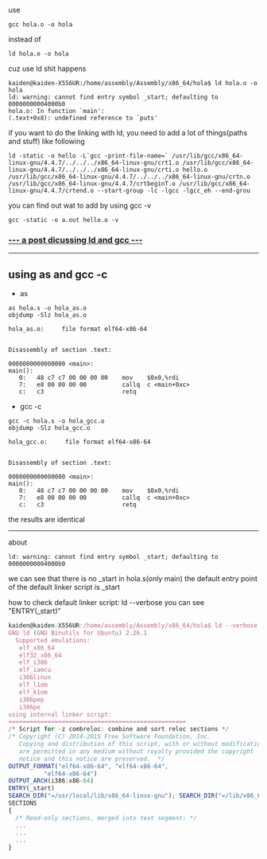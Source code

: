use 
```
gcc hola.o -o hola
```

instead of
```
ld hola.o -o hola
```


cuz use ld shit happens
```
kaiden@kaiden-X556UR:/home/assembly/Assembly/x86_64/hola$ ld hola.o -o hola
ld: warning: cannot find entry symbol _start; defaulting to 00000000004000b0
hola.o: In function `main':
(.text+0x8): undefined reference to `puts'

```

if you want to do the linking with ld, you need to add a lot of things(paths and stuff) like following
```
ld -static -o hello -L`gcc -print-file-name=` /usr/lib/gcc/x86_64-linux-gnu/4.4.7/../../../x86_64-linux-gnu/crt1.o /usr/lib/gcc/x86_64-linux-gnu/4.4.7/../../../x86_64-linux-gnu/crti.o hello.o /usr/lib/gcc/x86_64-linux-gnu/4.4.7/../../../x86_64-linux-gnu/crtn.o /usr/lib/gcc/x86_64-linux-gnu/4.4.7/crtbeginT.o /usr/lib/gcc/x86_64-linux-gnu/4.4.7/crtend.o --start-group -lc -lgcc -lgcc_eh --end-grou
```
you can find out wat to add by using gcc -v
```
gcc -static -o a.out hello.o -v
```

### [--- a post dicussing ld and gcc ---](https://stackoverflow.com/questions/6754259/how-to-call-the-c-library-from-assembly-code-on-linux)

---
## using as and gcc -c
- as
```
as hola.s -o hola_as.o
objdump -Slz hola_as.o
```
```
hola_as.o:     file format elf64-x86-64


Disassembly of section .text:

0000000000000000 <main>:
main():
   0:	48 c7 c7 00 00 00 00 	mov    $0x0,%rdi
   7:	e8 00 00 00 00       	callq  c <main+0xc>
   c:	c3                   	retq  
```
- gcc -c
```
gcc -c hola.s -o hola_gcc.o
objdump -Slz hola_gcc.o
```
```
hola_gcc.o:     file format elf64-x86-64


Disassembly of section .text:

0000000000000000 <main>:
main():
   0:	48 c7 c7 00 00 00 00 	mov    $0x0,%rdi
   7:	e8 00 00 00 00       	callq  c <main+0xc>
   c:	c3                   	retq 
```

the results are identical

---
about 
```
ld: warning: cannot find entry symbol _start; defaulting to 00000000004000b0
```
we can see that there is no _start in hola.s(only main)
the default entry point of the default linker script is _start

how to check default linker script: ld --verbose
you can see "ENTRY(_start)"
```javascript
kaiden@kaiden-X556UR:/home/assembly/Assembly/x86_64/hola$ ld --verbose
GNU ld (GNU Binutils for Ubuntu) 2.26.1
  Supported emulations:
   elf_x86_64
   elf32_x86_64
   elf_i386
   elf_iamcu
   i386linux
   elf_l1om
   elf_k1om
   i386pep
   i386pe
using internal linker script:
==================================================
/* Script for -z combreloc: combine and sort reloc sections */
/* Copyright (C) 2014-2015 Free Software Foundation, Inc.
   Copying and distribution of this script, with or without modification,
   are permitted in any medium without royalty provided the copyright
   notice and this notice are preserved.  */
OUTPUT_FORMAT("elf64-x86-64", "elf64-x86-64",
	      "elf64-x86-64")
OUTPUT_ARCH(i386:x86-64)
ENTRY(_start)
SEARCH_DIR("=/usr/local/lib/x86_64-linux-gnu"); SEARCH_DIR("=/lib/x86_64-linux-gnu"); SEARCH_DIR("=/usr/lib/x86_64-linux-gnu"); SEARCH_DIR("=/usr/local/lib64"); SEARCH_DIR("=/lib64"); SEARCH_DIR("=/usr/lib64"); SEARCH_DIR("=/usr/local/lib"); SEARCH_DIR("=/lib"); SEARCH_DIR("=/usr/lib"); SEARCH_DIR("=/usr/x86_64-linux-gnu/lib64"); SEARCH_DIR("=/usr/x86_64-linux-gnu/lib");
SECTIONS
{
  /* Read-only sections, merged into text segment: */
  ...
  ...
  ...
}
```



